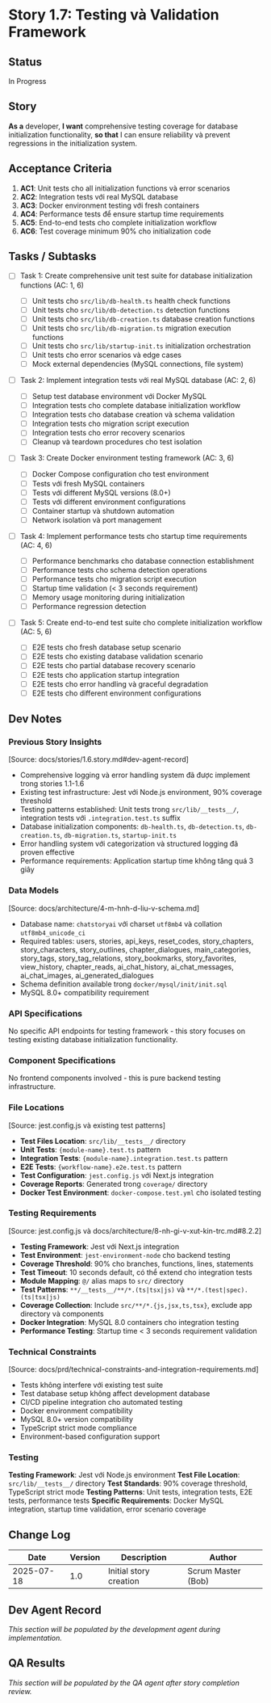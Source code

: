 # Story 1.7: Testing và Validation Framework

## Status

In Progress

## Story

**As a** developer,
**I want** comprehensive testing coverage for database initialization functionality,
**so that** I can ensure reliability và prevent regressions in the initialization system.

## Acceptance Criteria

1. **AC1**: Unit tests cho all initialization functions và error scenarios
2. **AC2**: Integration tests với real MySQL database
3. **AC3**: Docker environment testing với fresh containers
4. **AC4**: Performance tests để ensure startup time requirements
5. **AC5**: End-to-end tests cho complete initialization workflow
6. **AC6**: Test coverage minimum 90% cho initialization code

## Tasks / Subtasks

- [ ] Task 1: Create comprehensive unit test suite for database initialization functions (AC: 1, 6)

  - [ ] Unit tests cho `src/lib/db-health.ts` health check functions
  - [ ] Unit tests cho `src/lib/db-detection.ts` detection functions
  - [ ] Unit tests cho `src/lib/db-creation.ts` database creation functions
  - [ ] Unit tests cho `src/lib/db-migration.ts` migration execution functions
  - [ ] Unit tests cho `src/lib/startup-init.ts` initialization orchestration
  - [ ] Unit tests cho error scenarios và edge cases
  - [ ] Mock external dependencies (MySQL connections, file system)

- [ ] Task 2: Implement integration tests với real MySQL database (AC: 2, 6)

  - [ ] Setup test database environment với Docker MySQL
  - [ ] Integration tests cho complete database initialization workflow
  - [ ] Integration tests cho database creation và schema validation
  - [ ] Integration tests cho migration script execution
  - [ ] Integration tests cho error recovery scenarios
  - [ ] Cleanup và teardown procedures cho test isolation

- [ ] Task 3: Create Docker environment testing framework (AC: 3, 6)

  - [ ] Docker Compose configuration cho test environment
  - [ ] Tests với fresh MySQL containers
  - [ ] Tests với different MySQL versions (8.0+)
  - [ ] Tests với different environment configurations
  - [ ] Container startup và shutdown automation
  - [ ] Network isolation và port management

- [ ] Task 4: Implement performance tests cho startup time requirements (AC: 4, 6)

  - [ ] Performance benchmarks cho database connection establishment
  - [ ] Performance tests cho schema detection operations
  - [ ] Performance tests cho migration script execution
  - [ ] Startup time validation (< 3 seconds requirement)
  - [ ] Memory usage monitoring during initialization
  - [ ] Performance regression detection

- [ ] Task 5: Create end-to-end test suite cho complete initialization workflow (AC: 5, 6)
  - [ ] E2E tests cho fresh database setup scenario
  - [ ] E2E tests cho existing database validation scenario
  - [ ] E2E tests cho partial database recovery scenario
  - [ ] E2E tests cho application startup integration
  - [ ] E2E tests cho error handling và graceful degradation
  - [ ] E2E tests cho different environment configurations

## Dev Notes

### Previous Story Insights

[Source: docs/stories/1.6.story.md#dev-agent-record]

- Comprehensive logging và error handling system đã được implement trong stories 1.1-1.6
- Existing test infrastructure: Jest với Node.js environment, 90% coverage threshold
- Testing patterns established: Unit tests trong `src/lib/__tests__/`, integration tests với `.integration.test.ts` suffix
- Database initialization components: `db-health.ts`, `db-detection.ts`, `db-creation.ts`, `db-migration.ts`, `startup-init.ts`
- Error handling system với categorization và structured logging đã proven effective
- Performance requirements: Application startup time không tăng quá 3 giây

### Data Models

[Source: docs/architecture/4-m-hnh-d-liu-v-schema.md]

- Database name: `chatstoryai` với charset `utf8mb4` và collation `utf8mb4_unicode_ci`
- Required tables: users, stories, api_keys, reset_codes, story_chapters, story_characters, story_outlines, chapter_dialogues, main_categories, story_tags, story_tag_relations, story_bookmarks, story_favorites, view_history, chapter_reads, ai_chat_history, ai_chat_messages, ai_chat_images, ai_generated_dialogues
- Schema definition available trong `docker/mysql/init/init.sql`
- MySQL 8.0+ compatibility requirement

### API Specifications

No specific API endpoints for testing framework - this story focuses on testing existing database initialization functionality.

### Component Specifications

No frontend components involved - this is pure backend testing infrastructure.

### File Locations

[Source: jest.config.js và existing test patterns]

- **Test Files Location**: `src/lib/__tests__/` directory
- **Unit Tests**: `{module-name}.test.ts` pattern
- **Integration Tests**: `{module-name}.integration.test.ts` pattern
- **E2E Tests**: `{workflow-name}.e2e.test.ts` pattern
- **Test Configuration**: `jest.config.js` với Next.js integration
- **Coverage Reports**: Generated trong `coverage/` directory
- **Docker Test Environment**: `docker-compose.test.yml` cho isolated testing

### Testing Requirements

[Source: jest.config.js và docs/architecture/8-nh-gi-v-xut-kin-trc.md#8.2.2]

- **Testing Framework**: Jest với Next.js integration
- **Test Environment**: `jest-environment-node` cho backend testing
- **Coverage Threshold**: 90% cho branches, functions, lines, statements
- **Test Timeout**: 10 seconds default, có thể extend cho integration tests
- **Module Mapping**: `@/` alias maps to `src/` directory
- **Test Patterns**: `**/__tests__/**/*.(ts|tsx|js)` và `**/*.(test|spec).(ts|tsx|js)`
- **Coverage Collection**: Include `src/**/*.{js,jsx,ts,tsx}`, exclude app directory và components
- **Docker Integration**: MySQL 8.0 containers cho integration testing
- **Performance Testing**: Startup time < 3 seconds requirement validation

### Technical Constraints

[Source: docs/prd/technical-constraints-and-integration-requirements.md]

- Tests không interfere với existing test suite
- Test database setup không affect development database
- CI/CD pipeline integration cho automated testing
- Docker environment compatibility
- MySQL 8.0+ version compatibility
- TypeScript strict mode compliance
- Environment-based configuration support

### Testing

**Testing Framework**: Jest với Node.js environment
**Test File Location**: `src/lib/__tests__/` directory
**Test Standards**: 90% coverage threshold, TypeScript strict mode
**Testing Patterns**: Unit tests, integration tests, E2E tests, performance tests
**Specific Requirements**: Docker MySQL integration, startup time validation, error scenario coverage

## Change Log

| Date       | Version | Description            | Author             |
| ---------- | ------- | ---------------------- | ------------------ |
| 2025-07-18 | 1.0     | Initial story creation | Scrum Master (Bob) |

## Dev Agent Record

_This section will be populated by the development agent during implementation._

## QA Results

_This section will be populated by the QA agent after story completion review._
